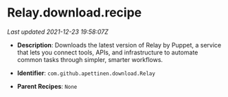 # Relay.download.recipe

_Last updated 2021-12-23 19:58:07Z_

- **Description**: Downloads the latest version of Relay by Puppet, a service that lets you connect tools, APIs, and infrastructure to automate common tasks through simpler, smarter workflows.

- **Identifier**: `com.github.apettinen.download.Relay`

- **Parent Recipes**: `None`